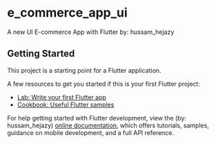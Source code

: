 # e_commerce_app_ui

A new UI E-commerce App with Flutter
by: hussam_hejazy

## Getting Started

This project is a starting point for a Flutter application.

A few resources to get you started if this is your first Flutter project:

- [Lab: Write your first Flutter app](https://docs.flutter.dev/get-started/codelab)
- [Cookbook: Useful Flutter samples](https://docs.flutter.dev/cookbook)

For help getting started with Flutter development, view the (by: hussam_hejazy)
[online documentation](https://docs.flutter.dev/), which offers tutorials,
samples, guidance on mobile development, and a full API reference.
